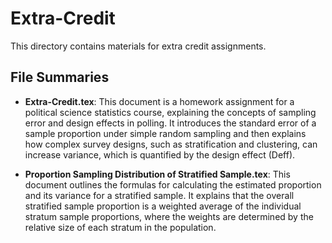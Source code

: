 # Extra-Credit

This directory contains materials for extra credit assignments.

## File Summaries

- **Extra-Credit.tex**: This document is a homework assignment for a political
  science statistics course, explaining the concepts of sampling error and
  design effects in polling. It introduces the standard error of a sample
  proportion under simple random sampling and then explains how complex survey
  designs, such as stratification and clustering, can increase variance, which
  is quantified by the design effect (Deff).

- **Proportion Sampling Distribution of Stratified Sample.tex**: This document
  outlines the formulas for calculating the estimated proportion and its
  variance for a stratified sample. It explains that the overall stratified
  sample proportion is a weighted average of the individual stratum sample
  proportions, where the weights are determined by the relative size of each
  stratum in the population.
